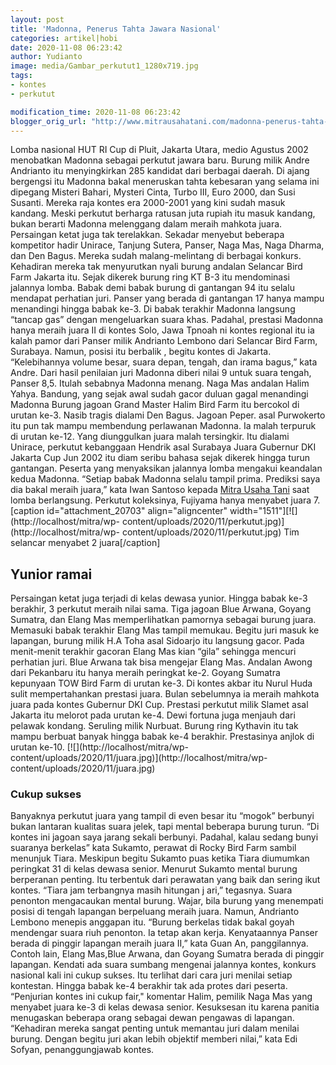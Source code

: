 ```yaml
---
layout: post
title: 'Madonna, Penerus Tahta Jawara Nasional'
categories: artikel|hobi
date: 2020-11-08 06:23:42
author: Yudianto
image: media/Gambar_perkutut1_1280x719.jpg
tags:
- kontes
- perkutut

modification_time: 2020-11-08 06:23:42
blogger_orig_url: "http://www.mitrausahatani.com/madonna-penerus-tahta-jawara-nasional.html"
---
```


Lomba nasional HUT RI Cup di Pluit, Jakarta Utara, medio Agustus 2002
menobatkan Madonna sebagai perkutut jawara baru. Burung milik Andre Andrianto
itu menyingkirkan 285 kandidat dari berbagai daerah. Di ajang bergengsi itu
Madonna bakal meneruskan tahta kebesaran yang selama ini dipegang Misteri
Bahari, Mysteri Cinta, Turbo III, Euro 2000, dan Susi Susanti. Mereka raja
kontes era 2000-2001 yang kini sudah masuk kandang. Meski perkutut berharga
ratusan juta rupiah itu masuk kandang, bukan berarti Madonna melenggang dalam
meraih mahkota juara. Persaingan ketat juga tak terelakkan. Sekadar menyebut
beberapa kompetitor hadir Unirace, Tanjung Sutera, Panser, Naga Mas, Naga
Dharma, dan Den Bagus. Mereka sudah malang-melintang di berbagai konkurs.
Kehadiran mereka tak menyurutkan nyali burung andalan Selancar Bird Farm
Jakarta itu. Sejak dikerek burung ring KT B-3 itu mendominasi jalannya lomba.
Babak demi babak burung di gantangan 94 itu selalu mendapat perhatian juri.
Panser yang berada di gantangan 17 hanya mampu menandingi hingga babak ke-3.
Di babak terakhir Madonna langsung “tancap gas” dengan mengeluarkan suara
khas. Padahal, prestasi Madonna hanya meraih juara II di kontes Solo, Jawa
Tpnoah ni kontes regional itu ia kalah pamor dari Panser milik Andrianto
Lembono dari Selancar Bird Farm, Surabaya. Namun, posisi itu berbalik , begitu
kontes di Jakarta. “Kelebihannya volume besar, suara depan, tengah, dan irama
bagus,” kata Andre. Dari hasil penilaian juri Madonna diberi nilai 9 untuk
suara tengah, Panser 8,5. Itulah sebabnya Madonna menang. Naga Mas andalan
Halim Yahya. Bandung, yang sejak awal sudah gacor duluan gagal menandingi
Madonna Burung jagoan Grand Master Halim Bird Farm itu bercokol di urutan
ke-3. Nasib tragis dialami Den Bagus. Jagoan Peper. asal Purwokerto itu pun
tak mampu membendung perlawanan Madonna. Ia malah terpuruk di urutan ke-12.
Yang diunggulkan juara malah tersingkir. Itu dialami Unirace, perkutut
kebanggaan Hendrik asal Surabaya Juara Gubernur DKI Jakarta Cup Jun 2002 itu
diam seribu bahasa sejak dikerek hingga turun gantangan. Peserta yang
menyaksikan jalannya lomba mengakui keandalan kedua Madonna. “Setiap babak
Madonna selalu tampil prima. Prediksi saya dia bakal meraih juara,” kata Iwan
Santoso kepada [Mitra Usaha Tani](https://www.mitrausahatani.com) saat lomba
berlangsung. Perkutut koleksinya, Fujiyama hanya menyabet juara 7. [caption
id="attachment_20703" align="aligncenter"
width="1511"][![](http://localhost/mitra/wp-
content/uploads/2020/11/perkutut.jpg)](http://localhost/mitra/wp-
content/uploads/2020/11/perkutut.jpg) Tim selancar menyabet 2 juara[/caption]

## Yunior ramai

Persaingan ketat juga terjadi di kelas dewasa yunior. Hingga babak ke-3
berakhir, 3 perkutut meraih nilai sama. Tiga jagoan Blue Arwana, Goyang
Sumatra, dan Elang Mas memperlihatkan pamornya sebagai burung juara. Memasuki
babak terakhir Elang Mas tampil memukau. Begitu juri masuk ke lapangan, burung
milik H.A Toha asal Sidoarjo itu langsung gacor. Pada menit-menit terakhir
gacoran Elang Mas kian “gila” sehingga mencuri perhatian juri. Blue Arwana tak
bisa mengejar Elang Mas. Andalan Awong dari Pekanbaru itu hanya meraih
peringkat ke-2. Goyang Sumatra kepunyaan TOW Bird Farm di urutan ke-3. Di
kontes akbar itu Nurul Huda sulit mempertahankan prestasi juara. Bulan
sebelumnya ia meraih mahkota juara pada kontes Gubernur DKI Cup. Prestasi
perkutut milik Slamet asal Jakarta itu melorot pada urutan ke-4. Dewi fortuna
juga menjauh dari pelawak kondang. Seruling milik Nurbuat. Burung ring
Kythavin itu tak mampu berbuat banyak hingga babak ke-4 berakhir. Prestasinya
anjlok di urutan ke-10. [![](http://localhost/mitra/wp-
content/uploads/2020/11/juara.jpg)](http://localhost/mitra/wp-
content/uploads/2020/11/juara.jpg)

### Cukup sukses

Banyaknya perkutut juara yang tampil di even besar itu “mogok” berbunyi bukan
lantaran kualitas suara jelek, tapi mental beberapa burung turun. “Di kontes
ini jagoan saya jarang sekali berbunyi. Padahal, kalau sedang bunyi suaranya
berkelas” kata Sukamto, perawat di Rocky Bird Farm sambil menunjuk Tiara.
Meskipun begitu Sukamto puas ketika Tiara diumumkan peringkat 31 di kelas
dewasa senior. Menurut Sukamto mental burung berperanan penting. Itu terbentuk
dari perawatan yang baik dan sering ikut kontes. “Tiara jam terbangnya masih
hitungan j ari,” tegasnya. Suara penonton mengacaukan mental burung. Wajar,
bila burung yang menempati posisi di tengah lapangan berpeluang meraih juara.
Namun, Andrianto Lembono menepis anggapan itu. “Burung berkelas tidak bakal
goyah mendengar suara riuh penonton. Ia tetap akan kerja. Kenyataannya Panser
berada di pinggir lapangan meraih juara II,” kata Guan An, panggilannya.
Contoh lain, Elang Mas,Blue Arwana, dan Goyang Sumatra berada di pinggir
lapangan. Kendati ada suara sumbang mengenai jalannya kontes, konkurs nasional
kali ini cukup sukses. Itu terlihat dari cara juri menilai setiap kontestan.
Hingga babak ke-4 berakhir tak ada protes dari peserta. “Penjurian kontes ini
cukup fair," komentar Halim, pemilik Naga Mas yang menyabet juara ke-3 di
kelas dewasa senior. Kesuksesan itu karena panitia menugaskan beberapa orang
sebagai dewan pengawas di lapangan. “Kehadiran mereka sangat penting untuk
memantau juri dalam menilai burung. Dengan begitu juri akan lebih objektif
memberi nilai,” kata Edi Sofyan, penanggungjawab kontes.


